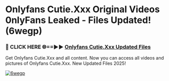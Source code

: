 # Onlyfans Cutie.Xxx Original Videos 0nlyFans Leaked - Files Updated! (6wegp)

<h3>🔴 CLICK HERE 🌐==►► <a href="https://tinyurl.com/ehrbuxhb" rel="nofollow">Onlyfans Cutie.Xxx Updated Files</a></h3>

Get Onlyfans Cutie.Xxx and all content. Now you can access all videos and pictures of Onlyfans Cutie.Xxx. New Updated Files 2025!

[![6wegp](https://i.imgur.com/lVYEuWS.gif)](https://tinyurl.com/ehrbuxhb)
